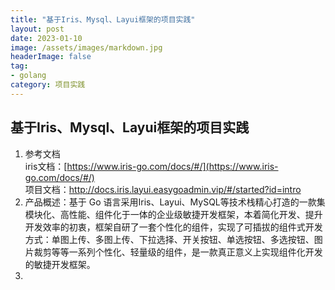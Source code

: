 ```yaml
---
title: "基于Iris、Mysql、Layui框架的项目实践"
layout: post
date: 2023-01-10
image: /assets/images/markdown.jpg
headerImage: false
tag:
- golang
category: 项目实践
---
```


##	基于Iris、Mysql、Layui框架的项目实践  

1. 参考文档  
	iris文档：[https://www.iris-go.com/docs/#/](https://www.iris-go.com/docs/#/)   
	项目文档：[http://docs.iris.layui.easygoadmin.vip/#/started?id=intro  ](http://docs.iris.layui.easygoadmin.vip/#/started?id=intro)      
2. 产品概述：基于 Go 语言采用Iris、Layui、MySQL等技术栈精心打造的一款集模块化、高性能、组件化于一体的企业级敏捷开发框架，本着简化开发、提升开发效率的初衷，框架自研了一套个性化的组件，实现了可插拔的组件式开发方式：单图上传、多图上传、下拉选择、开关按钮、单选按钮、多选按钮、图片裁剪等等一系列个性化、轻量级的组件，是一款真正意义上实现组件化开发的敏捷开发框架。  
3. 